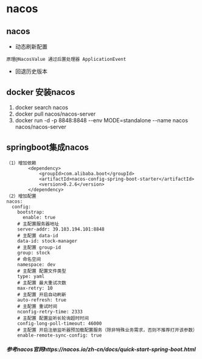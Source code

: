 # nacos

## nacos

- 动态刷新配置

```
原理@NacosValue 通过后置处理器 ApplicationEvent
```

- 回退历史版本

## docker 安装nacos

1. docker search nacos
2. docker pull nacos/nacos-server
3. docker run -d -p 8848:8848 --env MODE=standalone --name nacos nacos/nacos-server

## springboot集成nacos

```
（1）增加依赖
        <dependency>
            <groupId>com.alibaba.boot</groupId>
            <artifactId>nacos-config-spring-boot-starter</artifactId>
            <version>0.2.6</version>
        </dependency>
（2）增加配置
nacos:
  config:
    bootstrap:
      enable: true
    # 主配置服务器地址
    server-addr: 39.103.194.101:8848
    # 主配置 data-id
    data-id: stock-manager
    # 主配置 group-id
    group: stock
    # 命名空间
    namespace: dev
    # 主配置 配置文件类型
    type: yaml
    # 主配置 最大重试次数
    max-retry: 10
    # 主配置 开启自动刷新
    auto-refresh: true
    # 主配置 重试时间
    nconfig-retry-time: 2333
    # 主配置 配置监听长轮询超时时间
    config-long-poll-timeout: 46000
    # 主配置 开启注册监听器预加载配置服务（除非特殊业务需求，否则不推荐打开该参数）
    enable-remote-sync-config: true

```

##### 参考nacos官网https://nacos.io/zh-cn/docs/quick-start-spring-boot.html
